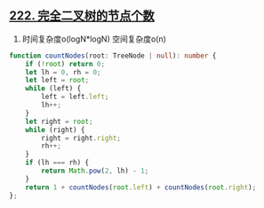 ## [222. 完全二叉树的节点个数](https://leetcode.cn/problems/count-complete-tree-nodes/)

1. 时间复杂度o(logN*logN) 空间复杂度o(n)
```ts
function countNodes(root: TreeNode | null): number {
    if (!root) return 0;
    let lh = 0, rh = 0;
    let left = root;
    while (left) {
        left = left.left;
        lh++;
    }
    let right = root;
    while (right) {
        right = right.right;
        rh++;
    }
    if (lh === rh) {
        return Math.pow(2, lh) - 1;
    }
    return 1 + countNodes(root.left) + countNodes(root.right);
};
```